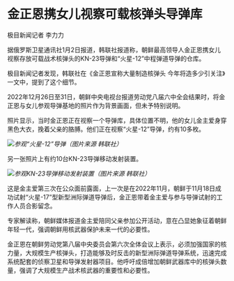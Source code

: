 # 金正恩携女儿视察可载核弹头导弹库

极目新闻记者 李力力

据俄罗斯卫星通讯社1月2日报道，韩联社报道称，朝鲜最高领导人金正恩携女儿视察存放可载战术核弹头的KN-23导弹和“火星-12”中程弹道导弹的仓库。

极目新闻记者发现，韩联社在《金正恩宣称大量制造核弹头 今年将造多少引关注》一文中，提到了这个细节。

2022年12月26日至31日，朝鲜中央电视台报道劳动党八届六中全会结果时，将金正恩与女儿参观导弹基地的照片作为背景画面，但未予特别说明。

照片显示，当时金正恩正在视察一个导弹库，具体位置不明，他的女儿金主爱身穿黑色大衣，挽着父亲的胳膊。他们正在视察“火星-12”导弹，约有10多枚。

![](https://inews.gtimg.com/newsapp_bt/0/15590707312/1000)_参观“火星-12”导弹（图片来源
韩联社）_

另一张照片上有约10台KN-23导弹移动发射装置。

![](https://inews.gtimg.com/newsapp_bt/0/15590707314/1000)_参观KN-23导弹移动发射装置（图片来源
韩联社）_

这是金主爱第三次在公众面前露面，上一次是在2022年11月，朝鲜于11月18日成功试射“火星-17”型新型洲际弹道导弹后，金正恩带着金主爱与参与导弹试射的工作人员合影留念。

专家解读称，朝鲜媒体报道金主爱陪同父亲参加公开活动，意在凸显她象征着朝鲜年轻一代，强调朝鲜用核武器保护未来一代的必要性。

金正恩在朝鲜劳动党第八届中央委员会第六次全体会议上表示，必须加强国家的核力量，大规模生产核弹头，打造能够及时反击的新型洲际弹道导弹系统，迅速完成系统配套的侦察卫星和导弹发射器项目。他呼吁成倍增加朝鲜武器库中的核弹头数量，强调了大规模生产战术核武器的重要性和必要性。

